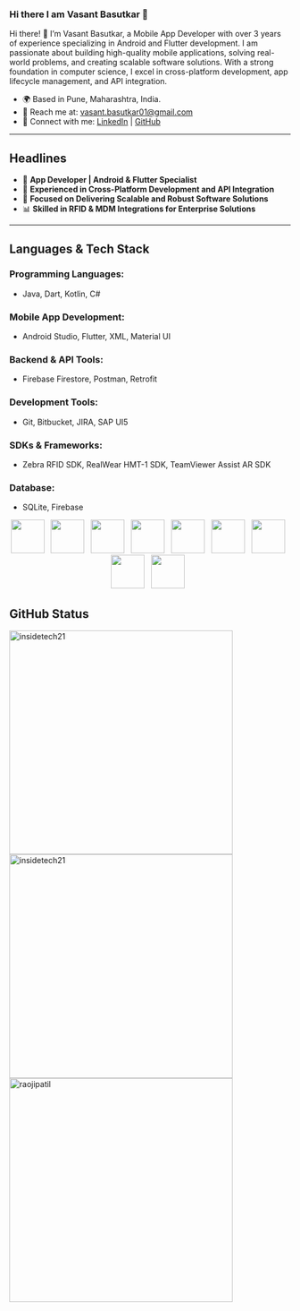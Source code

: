 ### Hi there I am Vasant Basutkar 👋

Hi there! 👋 I’m Vasant Basutkar, a Mobile App Developer with over 3 years of experience specializing in Android and Flutter development. I am passionate about building high-quality mobile applications, solving real-world problems, and creating scalable software solutions. With a strong foundation in computer science, I excel in cross-platform development, app lifecycle management, and API integration.

- 🌍 Based in Pune, Maharashtra, India.  
- 📧 Reach me at: [vasant.basutkar01@gmail.com](mailto:vasant.basutkar01@gmail.com)  
- 🔗 Connect with me: [LinkedIn](https://www.linkedin.com/in/vasant-basutkar-a0854513b/) | [GitHub](https://github.com/insidetech21)  

---

## **Headlines**

- 📱 **App Developer | Android & Flutter Specialist**  
- 🚀 **Experienced in Cross-Platform Development and API Integration**  
- 🎯 **Focused on Delivering Scalable and Robust Software Solutions**  
- 📊 **Skilled in RFID & MDM Integrations for Enterprise Solutions**  

---

## **Languages & Tech Stack**

### **Programming Languages:**  
- Java, Dart, Kotlin, C#

### **Mobile App Development:**  
- Android Studio, Flutter, XML, Material UI

### **Backend & API Tools:**  
- Firebase Firestore, Postman, Retrofit

### **Development Tools:**  
- Git, Bitbucket, JIRA, SAP UI5

### **SDKs & Frameworks:**  
- Zebra RFID SDK, RealWear HMT-1 SDK, TeamViewer Assist AR SDK

### **Database:**  
- SQLite, Firebase



<p align='center'>
    <img height="60" src="https://cdn-icons-png.flaticon.com/128/5968/5968267.png">&nbsp;&nbsp;
    <img height="60" src="https://cdn-icons-png.flaticon.com/128/919/919826.png">&nbsp;&nbsp;
    <img height="60" src="https://cdn-icons-png.flaticon.com/128/5968/5968292.png">&nbsp;&nbsp;
    <img height="60" src="https://cdn-icons-png.flaticon.com/128/5968/5968672.png">&nbsp;&nbsp;
    <img height="60" src="https://cdn-icons.flaticon.com/png/128/1183/premium/1183672.png?token=exp=1644298205~hmac=34c273f9cd674eda5c5977c30571d811">&nbsp;&nbsp;
    <img height="60" src="https://cdn-icons-png.flaticon.com/128/919/919825.png">&nbsp;&nbsp;
    <img height="60" src="https://cdn.iconscout.com/icon/free/png-64/mongodb-3-1175138.png">&nbsp;&nbsp;
     <img height="60" src="https://n7.nextpng.com/sticker-png/925/447/sticker-png-express-js-node-js-javascript-mongodb-node-js-text-trademark-logo-web-application.png">&nbsp;&nbsp;
    <img height="60" src="https://cdn-icons.flaticon.com/png/128/4494/premium/4494748.png?token=exp=1644299297~hmac=08ee6dd0c34e43cfcf214681e6ebeac4">&nbsp;&nbsp;
</p>


## GitHub Status
<p><img align="center" src="https://github-readme-stats.vercel.app/api?username=insidetech21&show_icons=true&locale=en&theme=dracula" alt="insidetech21"  style="width:400px;" />
<img align="left" src="https://github-readme-stats.vercel.app/api/top-langs?username=insidetech21&show_icons=true&locale=en&layout=compact&theme=dracula" alt="insidetech21" style="width:400px;" /></p>   



<p><img align="center" src="https://github-readme-streak-stats.herokuapp.com/?user=kunalBari5557&theme=tokyonight" alt="raojipatil" style="width:400px;"  /></p>